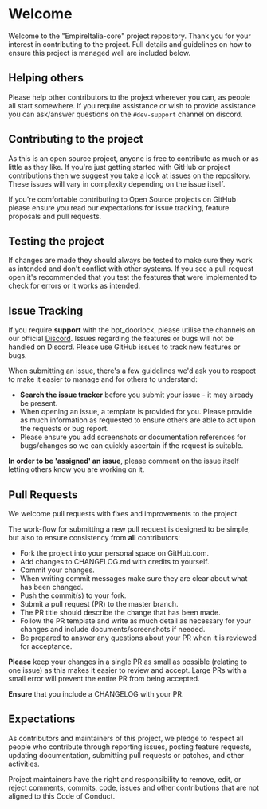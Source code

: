 # Welcome

Welcome to the "EmpireItalia-core" project repository. Thank you for your interest in contributing to the project. Full details and guidelines on how to ensure this project is managed well are included below.

## Helping others

Please help other contributors to the project wherever you can, as people all start somewhere. If you require assistance or wish to provide assistance you can ask/answer questions on the `#dev-support` channel on discord.

## Contributing to the project

As this is an open source project, anyone is free to contribute as much or as little as they like. If you're just getting started with GitHub or project contributions then we suggest you take a look at issues on the repository. These issues will vary in complexity depending on the issue itself.

If you're comfortable contributing to Open Source projects on GitHub please ensure you read our expectations for issue tracking, feature proposals and pull requests.

## Testing the project

If changes are made they should always be tested to make sure they work as intended and don't conflict with other systems. If you see a pull request open it's recommended that you test the features that were implemented to check for errors or it works as intended.

## Issue Tracking

If you require **support** with the bpt_doorlock, please utilise the channels on our official [Discord](https://discord.gg/YYrdWu4mQP). Issues regarding the features or bugs will not be handled on Discord. Please use GitHub issues to track new features or bugs.

When submitting an issue, there's a few guidelines we'd ask you to respect to make it easier to manage and for others to understand:
* **Search the issue tracker** before you submit your issue - it may already be present.
* When opening an issue, a template is provided for you. Please provide as much information as requested to ensure others are able to act upon the requests or bug report.
* Please ensure you add screenshots or documentation references for bugs/changes so we can quickly ascertain if the request is suitable.

**In order to be 'assigned' an issue**, please comment on the issue itself letting others know you are working on it.

## Pull Requests

We welcome pull requests with fixes and improvements to the project.

The work-flow for submitting a new pull request is designed to be simple, but also to ensure consistency from **all** contributors:
* Fork the project into your personal space on GitHub.com.
* Add changes to CHANGELOG.md with credits to yourself.
* Commit your changes.
* When writing commit messages make sure they are clear about what has been changed.
* Push the commit(s) to your fork.
* Submit a pull request (PR) to the master branch.
* The PR title should describe the change that has been made.
* Follow the PR template and write as much detail as necessary for your changes and include documents/screenshots if needed.
* Be prepared to answer any questions about your PR when it is reviewed for acceptance.

**Please** keep your changes in a single PR as small as possible (relating to one issue) as this makes it easier to review and accept.  Large PRs with a small error will prevent the entire PR from being accepted.

**Ensure** that you include a CHANGELOG with your PR.

## Expectations
As contributors and maintainers of this project, we pledge to respect all people who contribute through reporting issues, posting feature requests, updating documentation, submitting pull requests or patches, and other activities.

Project maintainers have the right and responsibility to remove, edit, or reject comments, commits, code, issues and other contributions that are not aligned to this Code of Conduct.